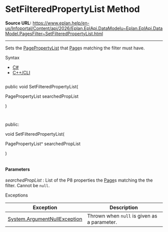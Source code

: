 # SetFilteredPropertyList Method

**Source URL:** https://www.eplan.help/en-us/Infoportal/Content/api/2026/Eplan.EplApi.DataModelu~Eplan.EplApi.DataModel.PagesFilter~SetFilteredPropertyList.html

---

Sets the [PagePropertyList](Eplan.EplApi.DataModelu~Eplan.EplApi.DataModel.PagePropertyList.html) that [Page](Eplan.EplApi.DataModelu~Eplan.EplApi.DataModel.Page.html)s matching the filter must have.

Syntax

- [C#](#i-syntax-CS)
- [C++/CLI](#i-syntax-CPP2005)

```
```
public void SetFilteredPropertyList( 

   PagePropertyList searchedPropList

)
```
```

```
```
public:

void SetFilteredPropertyList( 

   PagePropertyList^ searchedPropList

)
```
```

#### Parameters

*searchedPropList*
:   List of the P8 properties the [Page](Eplan.EplApi.DataModelu~Eplan.EplApi.DataModel.Page.html)s matching the the filter. Cannot be `null`.

Exceptions

| Exception | Description |
| --- | --- |
| [System.ArgumentNullException](#) | Thrown when `null` is given as a parameter. |
